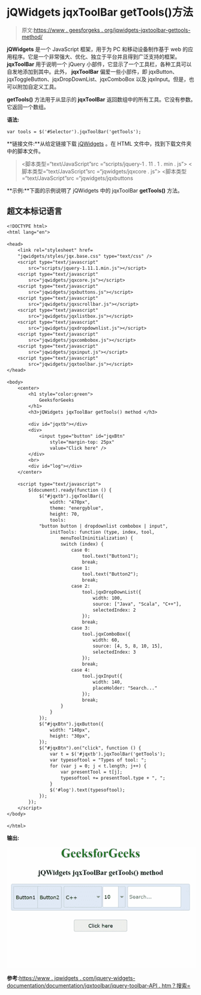 # jQWidgets jqxToolBar getTools()方法

> 原文:[https://www . geesforgeks . org/jqwidgets-jqxtoolbar-gettools-method/](https://www.geeksforgeeks.org/jqwidgets-jqxtoolbar-gettools-method/)

**jQWidgets** 是一个 JavaScript 框架，用于为 PC 和移动设备制作基于 web 的应用程序。它是一个非常强大、优化、独立于平台并且得到广泛支持的框架。 **jqxToolBar** 用于说明一个 jQuery 小部件，它显示了一个工具栏，各种工具可以自发地添加到其中。此外， **jqxToolBar** 偏爱一些小部件，即 jqxButton、jqxToggleButton、jqxDropDownList、jqxComboBox 以及 jqxInput。但是，也可以附加自定义工具。

**getTools()** 方法用于从显示的 **jqxToolBar** 返回数组中的所有工具。它没有参数。它返回一个数组。

**语法:**

```
var tools = $('#Selector').jqxToolBar('getTools');
```

**链接文件:**从给定链接下载 [jQWidgets](https://www.jqwidgets.com/download/) 。在 HTML 文件中，找到下载文件夹中的脚本文件。

> <link rel="”stylesheet”" href="”jqwidgets/styles/jqx.base.css”" type="”text/css”">
> <脚本类型=“text/JavaScript”src =“scripts/jquery-1 . 11 . 1 . min . js”></脚本>
> <脚本类型=“text/JavaScript”src =“jqwidgets/jqxcore . js”></脚本>
> <脚本类型=“text/JavaScript”src =“jqwidgets/jqxbuttons

**示例:**下面的示例说明了 jQWidgets 中的 jqxToolBar **getTools()** 方法。

## 超文本标记语言

```
<!DOCTYPE html>
<html lang="en">

<head>
    <link rel="stylesheet" href=
    "jqwidgets/styles/jqx.base.css" type="text/css" />
    <script type="text/javascript" 
        src="scripts/jquery-1.11.1.min.js"></script>
    <script type="text/javascript" 
        src="jqwidgets/jqxcore.js"></script>
    <script type="text/javascript" 
        src="jqwidgets/jqxbuttons.js"></script>
    <script type="text/javascript" 
        src="jqwidgets/jqxscrollbar.js"></script>
    <script type="text/javascript" 
        src="jqwidgets/jqxlistbox.js"></script>
    <script type="text/javascript" 
        src="jqwidgets/jqxdropdownlist.js"></script>
    <script type="text/javascript" 
        src="jqwidgets/jqxcombobox.js"></script>
    <script type="text/javascript" 
        src="jqwidgets/jqxinput.js"></script>
    <script type="text/javascript" 
        src="jqwidgets/jqxtoolbar.js"></script>
</head>

<body>
    <center>
        <h1 style="color:green">
            GeeksforGeeks
        </h1>
        <h3>jQWidgets jqxToolBar getTools() method </h3>

        <div id="jqxtb"></div>
        <div>
            <input type="button" id="jqxBtn" 
                style="margin-top: 25px" 
                value="Click here" />
        </div>
        <br>
        <div id="log"></div>
    </center>

    <script type="text/javascript">
        $(document).ready(function () {
            $("#jqxtb").jqxToolBar({
                width: "470px",
                theme: "energyblue",
                height: 70,
                tools:
            "button button | dropdownlist combobox | input",
                initTools: function (type, index, tool,
                    menuToolIninitialization) {
                    switch (index) {
                        case 0:
                            tool.text("Button1");
                            break;
                        case 1:
                            tool.text("Button2");
                            break;
                        case 2:
                            tool.jqxDropDownList({
                                width: 100,
                                source: ["Java", "Scala", "C++"],
                                selectedIndex: 2
                            });
                            break;
                        case 3:
                            tool.jqxComboBox({
                                width: 60,
                                source: [4, 5, 8, 10, 15],
                                selectedIndex: 3
                            });
                            break;
                        case 4:
                            tool.jqxInput({
                                width: 140,
                                placeHolder: "Search..."
                            });
                            break;
                    }
                }
            });
            $("#jqxBtn").jqxButton({
                width: "140px",
                height: "30px",
            });
            $("#jqxBtn").on("click", function () {
                var t = $('#jqxtb').jqxToolBar('getTools');
                var typesoftool = "Types of tool: ";
                for (var j = 0; j < t.length; j++) {
                    var presentTool = t[j];
                    typesoftool += presentTool.type + ", ";
                }
                $('#log').text(typesoftool);
            });
        });
    </script>
</body>

</html>
```

**输出:**

![](img/bc8c44b27bddb3a70d0ae7b062b10664.png)

**参考:**[https://www . jqwidgets . com/jquery-widgets-documentation/documentation/jqxtoolbar/jquery-toolbar-API . htm？搜索=](https://www.jqwidgets.com/jquery-widgets-documentation/documentation/jqxtoolbar/jquery-toolbar-api.htm?search=)